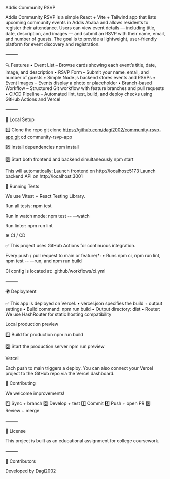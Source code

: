 Addis Community RSVP

Addis Community RSVP is a simple React + Vite + Tailwind app that lists upcoming community events in Addis Ababa and allows residents to register their attendance. Users can view event details — including title, date, description, and images — and submit an RSVP with their name, email, and number of guests. The goal is to provide a lightweight, user-friendly platform for event discovery and registration.

⸻

🔍 Features
	•	Event List – Browse cards showing each event’s title, date, image, and description
	•	RSVP Form – Submit your name, email, and number of guests
	•	Simple Node.js backend stores events and RSVPs
	•	Event Images – Events display a photo or placeholder
	•	Branch-based Workflow – Structured Git workflow with feature branches and pull requests
	•	CI/CD Pipeline – Automated lint, test, build, and deploy checks using GitHub Actions and Vercel

⸻

🚀 Local Setup

1️⃣ Clone the repo
git clone https://github.com/dagi2002/community-rsvp-app.git
cd community-rsvp-app

2️⃣ Install dependencies
npm install

3️⃣ Start both frontend and backend simultaneously
npm start

This will automatically:
	Launch frontend on http://localhost:5173
	Launch backend API on http://localhost:3001



🧪 Running Tests

We use Vitest + React Testing Library.

Run all tests:
npm test

Run in watch mode:
npm test -- --watch

Run linter:
npm run lint


⚙️ CI / CD

✅ This project uses GitHub Actions for continuous integration.

Every push / pull request to main or feature/*:
	•	Runs npm ci, npm run lint, npm test -- --run, and npm run build

CI config is located at:
.github/workflows/ci.yml

⸻

🌍 Deployment

✅ This app is deployed on Vercel.
	•	vercel.json specifies the build + output settings
	•	Build command: npm run build
	•	Output directory: dist
	•	Router: We use HashRouter for static hosting compatibility

Local production preview

1️⃣ Build for production
npm run build

2️⃣ Start the production server
npm run preview

Vercel

Each push to main triggers a deploy.
You can also connect your Vercel project to the GitHub repo via the Vercel dashboard.

🤝 Contributing

We welcome improvements!

1️⃣ Sync + branch
2️⃣ Develop + test
3️⃣ Commit
4️⃣ Push + open PR
5️⃣ Review + merge

⸻

🔑 License

This project is built as an educational assignment for college coursework.

⸻

👥 Contributors

Developed by Dagi2002